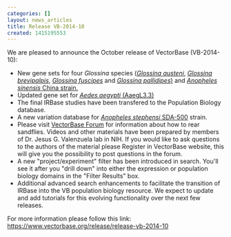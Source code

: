 ```yaml
---
categories: []
layout: news_articles
title: Release VB-2014-10
created: 1415195553
---
```

We are pleased to announce the October release of VectorBase (VB-2014-10):

<ul>
<li>New gene sets for four <em>Glossina</em> species (<a href="https://www.vectorbase.org/Glossina_austeni/Info/Index"><em>Glossina austeni</em></a>, <a href="https://www.vectorbase.org/Glossina_brevipalpis/Info/Index"><em>Glossina brevipalpis</em></a>, <a href="https://www.vectorbase.org/Glossina_fuscipes/Info/Index"><em>Glossina fuscipes</em></a> and <a href="https://www.vectorbase.org/Glossina_pallidipes/Info/Index"><em>Glossina pallidipes</em>)</a> and <a href="https://www.vectorbase.org/Anopheles_sinensisC/Info/Index"><em>Anopheles sinensis</em> China strain.</a></li>
<li>Updated gene set for <a href="https://www.vectorbase.org/Aedes_aegypti/Info/Index"><em>Aedes aegypti</em> (AaegL3.3)</a></li>
<li>The final IRBase studies have been transfered to the Population Biology database.</li>
<li>A new variation database for <a href="https://www.vectorbase.org/Anopheles_stephensiI/Info/Index"><em>Anopheles stephensi</em> SDA-500</a> strain.</li>
<li>Please visit  <a href="/content/cd-sand-fly-fellas-sand-fly-rearing-guide">VectorBase Forum</a> for information about how to rear sandflies. Videos and other materials have been prepared by members of Dr. Jesus G. Valenzuela lab in NIH. If you would like to ask questions to the authors of the material please Register in VectorBase website, this will give you the possibility to post questions in the forum.</li>
<li>A new "project/experiment" filter has been introduced in search.  You'll see it after you "drill down" into either the expression or population biology domains in the "Filter Results" box.</li>
<li>Additional advanced search enhancements to facilitate the transition of IRBase into the VB population biology resource.  We expect to update and add tutorials for this evolving functionality over the next few releases.
</ul>

<p>
For more information please follow this link:
<a href="https://www.vectorbase.org/release/release-vb-2014-10">https://www.vectorbase.org/release/release-vb-2014-10</a>
</p>
